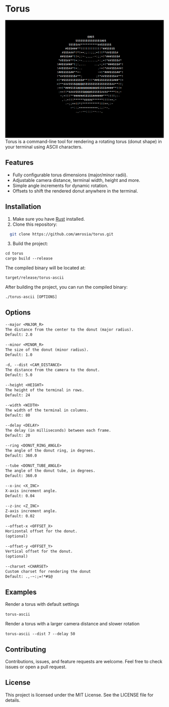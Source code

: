 # Torus
![torus](/torus.png)
Torus is a command-line tool for rendering a rotating torus (donut shape) in your terminal using ASCII characters.

## Features
- Fully configurable torus dimensions (major/minor radii).  
- Adjustable camera distance, terminal width, height and more.  
- Simple angle increments for dynamic rotation.  
- Offsets to shift the rendered donut anywhere in the terminal.  

## Installation

1. Make sure you have [Rust](https://www.rust-lang.org/tools/install) installed.
2. Clone this repository: 
 ```bash
   git clone https://github.com/amrosia/torus.git
   ```
3. Build the project:
``` 
cd torus
cargo build --release
```
The compiled binary will be located at:
```
target/release/torus-ascii
```
After building the project, you can run the compiled binary:
```
./torus-ascii [OPTIONS]
```
## Options

    --major <MAJOR_R>
    The distance from the center to the donut (major radius).
    Default: 2.0

    --minor <MINOR_R>
    The size of the donut (minor radius).
    Default: 1.0

    -d, --dist <CAM_DISTANCE>
    The distance from the camera to the donut.
    Default: 5.0

    --height <HEIGHT>
    The height of the terminal in rows.
    Default: 24

    --width <WIDTH>
    The width of the terminal in columns.
    Default: 80

    --delay <DELAY>
    The delay (in milliseconds) between each frame.
    Default: 20

    --ring <DONUT_RING_ANGLE>
    The angle of the donut ring, in degrees.
    Default: 360.0

    --tube <DONUT_TUBE_ANGLE>
    The angle of the donut tube, in degrees.
    Default: 360.0

    --x-inc <X_INC>
    X-axis increment angle.
    Default: 0.04

    --z-inc <Z_INC>
    Z-axis increment angle.
    Default: 0.02

    --offset-x <OFFSET_X>
    Horizontal offset for the donut.
    (optional)

    --offset-y <OFFSET_Y>
    Vertical offset for the donut.
    (optional)

    --charset <CHARSET>
    Custom charset for rendering the donut
    Default: .,-~:;=!*#$@

## Examples

Render a torus with default settings

```torus-ascii```

Render a torus with a larger camera distance and slower rotation

```torus-ascii --dist 7 --delay 50 ```

## Contributing

Contributions, issues, and feature requests are welcome. Feel free to check issues or open a pull request.

## License

This project is licensed under the MIT License. See the LICENSE file for details.
